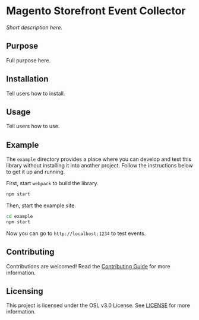 # Magento Storefront Event Collector

_Short description here._

## Purpose

Full purpose here.

## Installation

Tell users how to install.

## Usage

Tell users how to use.

## Example

The `example` directory provides a place where you can develop and test this library without installing it into another project. Follow the instructions below to get it up and running.

First, start `webpack` to build the library.

```bash
npm start
```

Then, start the example site.

```bash
cd example
npm start
```

Now you can go to `http://localhost:1234` to test events.

## Contributing

Contributions are welcomed! Read the [Contributing Guide](.github/CONTRIBUTING.md) for more information.

## Licensing

This project is licensed under the OSL v3.0 License. See [LICENSE](LICENSE) for more information.
